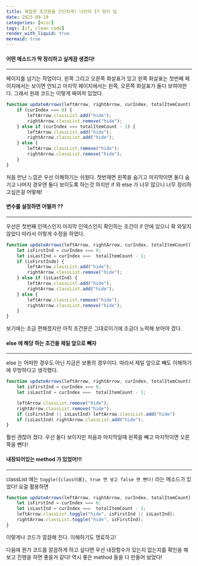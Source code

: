 ```yaml
---
title: 복잡한 조건문을 간단하게! 나만의 If 정리 팁
date: 2023-09-19
categories: [misc]
tags: [if, clean code]
render_with_liquid: true
mermaid: true
---
```

#### 어떤 메소드가 딱 정리하고 싶게끔 생겼다!
---
페이지를 넘기는 작업이다. 왼쪽 그리고 오른쪽 화살표가 있고 왼쪽 화살표는 첫번째 페이지에서는 보이면 안되고 마지막 페이지에서는 왼쪽, 오른쪽 화살표가 둘다 보여야한다. 그래서 원래 코드는 이렇게 짜여져 있었다.

```js
function updateArrows(leftArrow, rightArrow, curIndex, totalItemCount) {
	if (curIndex === 0) {
		leftArrow.classList.add("hide");
		rightArrow.classList.remove("hide");
	} else if (curIndex === totalItemCount - 1) {
		leftArrow.classList.add("hide");
		rightArrow.classList.add("hide");
	} else {
		leftArrow.classList.remove("hide");
		rightArrow.classList.remove("hide");
	}
}
```
처음 만난 느낌은 우선 이해하기는 쉬웠다. 첫번재면 왼쪽을 숨기고 마지막이면 둘다 숨기고 나머지 경우엔 둘다 보이도록 하는것 하지만 if 와 else 가 너무 많으니 너무 정리하고싶은걸 어떻해!

#### 변수를 설정하면 어떨까 ??
---
우선은 첫번째 인덱스인지 마지막 인덱스인지 확인하는 조건이 if 안에 있으니 확 와닿지 않았다 따라서 이렇게 수정을 하였다.
```js
function updateArrows(leftArrow, rightArrow, curIndex, totalItemCount) {
	let isFirstInd = curIndex === 0;
	let isLastInd = curIndex ===  totalItemCount - 1;
	if (isFirstInde) {
		leftArrow.classList.add("hide");
		rightArrow.classList.remove("hide");
	} else if (isLastInd) {
		leftArrow.classList.add("hide");
		rightArrow.classList.add("hide");
	} else {
		leftArrow.classList.remove("hide");
		rightArrow.classList.remove("hide");
	}
}
```
보기에는 조금 편해졌지만 아직 조건문은 그대로이기에 조금더 노력해 보아야 겠다.

#### else 에 해당 하는 조건을 제일 앞으로 빼자
---
else 는 어떠한 경우도 아닌 지금은 보통의 경우이다. 따라서 제일 앞으로 빼도 이해하기에 무방하다고 생각했다.

```js
function updateArrows(leftArrow, rightArrow, curIndex, totalItemCount) {
	let isFirstInd = curIndex === 0;
	let isLastInd = curIndex ===  totalItemCount - 1;

	leftArrow.classList.remove("hide");
	rightArrow.classList.remove("hide");
	if (isFirstInd || isLastInd) leftArrow.classList.add("hide") 
	if (isLastInd) rightArrow.classList.add("hide");
}
```
훨씬 괜찮아 졌다. 우선 둘다 보이지만 처음과 마지막일때 왼쪽을 빼고 마지막이면 오른쪽을 뺀다!

#### 내장되어있는 method 가 있었어!!!
---
classList 에는 `toggle({class이름}, true 면 넣고 false 면 뺀다)` 라는 메소드가 있었다! 요걸 활용하면
```js
function updateArrows(leftArrow, rightArrow, curIndex, totalItemCount) {
	let isFirstInd = curIndex === 0;
	let isLastInd = curIndex ===  totalItemCount - 1;
	leftArrow.classList.toggle("hide", isFirstInd || isLastInd);
	rightArrow.classList.toggle("hide", isFirstInd);
}
```
이렇게나 코드가 깔끔해 진다. 이해하기도 명료하고! 

다음에 뭔가 코드를 깔끔하게 하고 싶다면 우선 내장함수가 있는지 없는지를 확인을 해보고 진행을 하면 좋을거 같다! 역시 좋은 method 들을 다 만들어 놨었다!